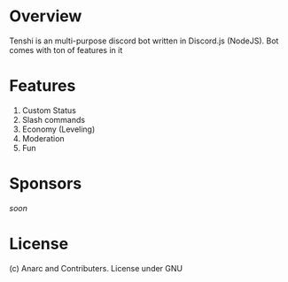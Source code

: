 # Overview
Tenshi is an multi-purpose discord bot written in Discord.js (NodeJS). Bot comes with ton of features in it

# Features

1. Custom Status 
2. Slash commands
3. Economy (Leveling)
4. Moderation
5. Fun

# Sponsors
*soon*

# License
(c) Anarc and Contributers. License under GNU
